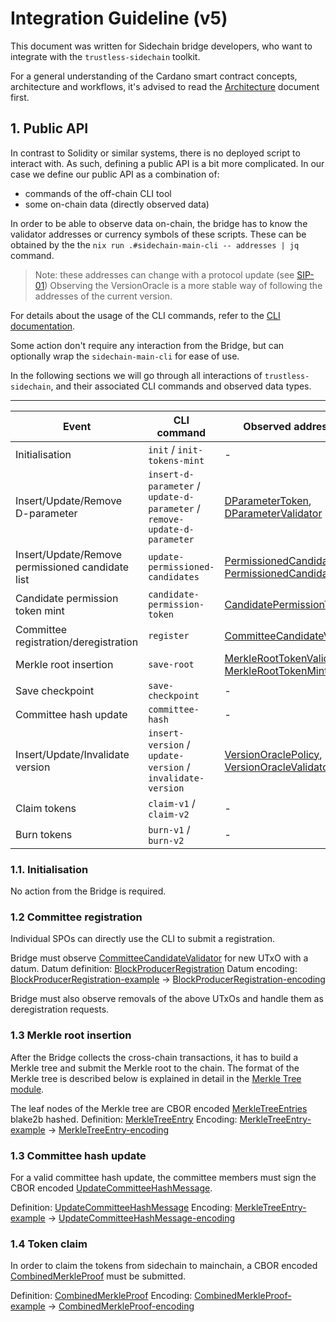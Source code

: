 # Integration Guideline (v5)

This document was written for Sidechain bridge developers, who want to integrate
with the `trustless-sidechain` toolkit.

For a general understanding of the Cardano smart contract concepts, architecture
and workflows, it's advised to read the [Architecture] document
first.

## 1. Public API

In contrast to Solidity or similar systems, there is no deployed script to
interact with. As such, defining a public API is a bit more complicated.
In our case we define our public API as a combination of:
- commands of the off-chain CLI tool
- some on-chain data (directly observed data)

In order to be able to observe data on-chain, the bridge has to know the
validator addresses or currency symbols of these scripts. These can be obtained
by the the `nix run .#sidechain-main-cli -- addresses | jq` command.

> Note: these addresses can change with a protocol update (see [SIP-01])
> Observing the VersionOracle is a more stable way of following the addresses of the current version.

For details about the usage of the CLI commands, refer to the [CLI documentation][CLI-doc].

Some action don't require any interaction from the Bridge, but can optionally wrap the `sidechain-main-cli`
for ease of use.

In the following sections we will go through all interactions of
`trustless-sidechain`, and their associated CLI commands and observed data types.

-------------------------------------------------------------------------------------------------------------------------------------------------------------------------------------------------------------------------------------
| Event                                             | CLI command                                                               | Observed address/token                                            | Observed/Generated data type  |
|---------------------------------------------------|---------------------------------------------------------------------------|-------------------------------------------------------------------|-------------------------------|
| Initialisation                                    | `init` / `init-tokens-mint`                                               | -                                                                 | -                             |
| Insert/Update/Remove D-parameter                  | `insert-d-parameter` / `update-d-parameter` / `remove-update-d-parameter` | [DParameterToken], [DParameterValidator]                          | [DParameterValidatorDatum]    |
| Insert/Update/Remove permissioned candidate list  | `update-permissioned-candidates`                                          | [PermissionedCandidatesPolicy], [PermissionedCandidatesValidator] | [PermissionedCandidateKeys]   |
| Candidate permission token mint                   | `candidate-permission-token`                                              | [CandidatePermissionToken]                                        | -                             |
| Committee registration/deregistration             | `register`                                                                | [CommitteeCandidateValidator]                                     | [BlockProducerRegistration]   |
| Merkle root insertion                             | `save-root`                                                               | [MerkleRootTokenValidator], [MerkleRootTokenMintingPolicy]        | -                             | <!-- TODO: is it observed? -->
| Save checkpoint                                   | `save-checkpoint`                                                         | -                                                                 | -                             | <!-- TODO: is it observed? -->
| Committee hash update                             | `committee-hash`                                                          | -                                                                 | -                             |
| Insert/Update/Invalidate version                  | `insert-version` / `update-version` / `invalidate-version`                | [VersionOraclePolicy], [VersionOracleValidator]                   | [VersionOracle]               |
| Claim tokens                                      | `claim-v1` / `claim-v2`                                                   | -                                                                 | [CombinedMerkleProof]         |
| Burn tokens                                       | `burn-v1` / `burn-v2`                                                     | -                                                                 | -                             |

### 1.1. Initialisation

No action from the Bridge is required.

### 1.2 Committee registration

Individual SPOs can directly use the CLI to submit a registration.

Bridge must observe [CommitteeCandidateValidator] for new UTxO with a datum.
Datum definition: [BlockProducerRegistration]
Datum encoding: [BlockProducerRegistration-example] -> [BlockProducerRegistration-encoding]

Bridge must also observe removals of the above UTxOs and handle them as deregistration requests.

### 1.3 Merkle root insertion

After the Bridge collects the cross-chain transactions, it has to build a Merkle tree
and submit the Merkle root to the chain. The format of the Merkle tree is described below
is explained in detail in the [Merkle Tree module].

The leaf nodes of the Merkle tree are CBOR encoded [MerkleTreeEntries][MerkleTreeEntry] blake2b hashed.
Definition: [MerkleTreeEntry]
Encoding: [MerkleTreeEntry-example] -> [MerkleTreeEntry-encoding]

### 1.3 Committee hash update

For a valid committee hash update, the committee members must sign the CBOR encoded
[UpdateCommitteeHashMessage].

Definition: [UpdateCommitteeHashMessage]
Encoding: [MerkleTreeEntry-example] -> [UpdateCommitteeHashMessage-encoding]

### 1.4 Token claim

In order to claim the tokens from sidechain to mainchain, a CBOR encoded [CombinedMerkleProof] must be
submitted.

Definition: [CombinedMerkleProof]
Encoding: [CombinedMerkleProof-example] -> [CombinedMerkleProof-encoding]

[Architecture]: ./Architecture.md
[CLI-doc]: ../offchain/README.md
[SIP-01]: ./SIPs/01-UpdateStrategy.md

[Merkle Tree module]: https://github.com/input-output-hk/trustless-sidechain/blob/31e551802be62385b212428040184c45e68cd572/onchain/src/TrustlessSidechain/MerkleTree.hs

[CommitteeCandidateValidator]: https://github.com/input-output-hk/trustless-sidechain/blob/31e551802be62385b212428040184c45e68cd572/onchain/src/TrustlessSidechain/CommitteeCandidateValidator.hs#L28
[MerkleRootTokenValidator]: https://github.com/input-output-hk/trustless-sidechain/blob/31e551802be62385b212428040184c45e68cd572/onchain/src/TrustlessSidechain/MerkleRootTokenValidator.hs#L15
[MerkleRootTokenMintingPolicy]: https://github.com/input-output-hk/trustless-sidechain/blob/31e551802be62385b212428040184c45e68cd572/onchain/src/TrustlessSidechain/MerkleRootTokenMintingPolicy.hs#L77
[CandidatePermissionToken]: https://github.com/input-output-hk/trustless-sidechain/blob/31e551802be62385b212428040184c45e68cd572/onchain/src/TrustlessSidechain/CandidatePermissionMintingPolicy.hs#L26
[VersionOraclePolicy]: https://github.com/input-output-hk/trustless-sidechain/blob/31e551802be62385b212428040184c45e68cd572/onchain/src/TrustlessSidechain/Versioning.hs#L242
[VersionOracleValidator]: https://github.com/input-output-hk/trustless-sidechain/blob/a0d1204ac21c88b4436b457f24bd856fa947e74e/onchain/src/TrustlessSidechain/Versioning.hs#L375

[DParameterToken]: https://github.com/input-output-hk/trustless-sidechain/blob/a0d1204ac21c88b4436b457f24bd856fa947e74e/onchain/src/TrustlessSidechain/DParameter.hs#L46
[DParameterValidator]: https://github.com/input-output-hk/trustless-sidechain/blob/a0d1204ac21c88b4436b457f24bd856fa947e74e/onchain/src/TrustlessSidechain/DParameter.hs#L117
[DParameterValidatorDatum]: https://github.com/input-output-hk/trustless-sidechain/blob/a0d1204ac21c88b4436b457f24bd856fa947e74e/onchain/src/TrustlessSidechain/Types.hs#L801

[PermissionedCandidatesPolicy]: https://github.com/input-output-hk/trustless-sidechain/blob/a0d1204ac21c88b4436b457f24bd856fa947e74e/onchain/src/TrustlessSidechain/PermissionedCandidates.hs#L57
[PermissionedCandidatesValidator]: https://github.com/input-output-hk/trustless-sidechain/blob/a0d1204ac21c88b4436b457f24bd856fa947e74e/onchain/src/TrustlessSidechain/PermissionedCandidates.hs#L139
[PermissionedCandidateKeys]: https://github.com/input-output-hk/trustless-sidechain/blob/a0d1204ac21c88b4436b457f24bd856fa947e74e/onchain/src/TrustlessSidechain/Types.hs#L911

[BlockProducerRegistration]: https://github.com/input-output-hk/trustless-sidechain/blob/31e551802be62385b212428040184c45e68cd572/onchain/src/TrustlessSidechain/Types.hs#L269
[BlockProducerRegistration-example]: https://github.com/input-output-hk/trustless-sidechain/blob/31e551802be62385b212428040184c45e68cd572/onchain/src/TrustlessSidechain/Types.hs#L269
[BlockProducerRegistration-encoding]: https://github.com/input-output-hk/trustless-sidechain/blob/szg251/integration-guideline/onchain/test/golden/BlockProducerRegistration1-isdata.golden

[MerkleTreeEntry]: https://github.com/input-output-hk/trustless-sidechain/blob/31e551802be62385b212428040184c45e68cd572/onchain/src/TrustlessSidechain/Types.hs#L387
[MerkleTreeEntry-example]: https://github.com/input-output-hk/trustless-sidechain/blob/31e551802be62385b212428040184c45e68cd572/onchain/test/Test/TrustlessSidechain/Types.hs#L264
[MerkleTreeEntry-encoding]: https://github.com/input-output-hk/trustless-sidechain/blob/szg251/integration-guideline/onchain/test/golden/MerkleTreeEntry-isdata.golden

[UpdateCommitteeHashMessage]: https://github.com/input-output-hk/trustless-sidechain/blob/31e551802be62385b212428040184c45e68cd572/onchain/src/TrustlessSidechain/Types.hs#L732
[UpdateCommitteeHashMessage-example]: https://github.com/input-output-hk/trustless-sidechain/blob/31e551802be62385b212428040184c45e68cd572/onchain/test/Test/TrustlessSidechain/Types.hs#L322
[UpdateCommitteeHashMessage-encoding]: https://github.com/input-output-hk/trustless-sidechain/blob/31e551802be62385b212428040184c45e68cd572/onchain/test/Test/TrustlessSidechain/Types.hs#L322

[CombinedMerkleProof]: https://github.com/input-output-hk/trustless-sidechain/blob/31e551802be62385b212428040184c45e68cd572/onchain/src/TrustlessSidechain/Types.hs#L532
[CombinedMerkleProof-example]: https://github.com/input-output-hk/trustless-sidechain/blob/31e551802be62385b212428040184c45e68cd572/onchain/test/Test/TrustlessSidechain/Types.hs#L287
[CombinedMerkleProof-encoding]: https://github.com/input-output-hk/trustless-sidechain/blob/szg251/integration-guideline/onchain/test/golden/CombinedMerkleProof-isdata.golden

[VersionOracle]: https://github.com/input-output-hk/trustless-sidechain/blob/31e551802be62385b212428040184c45e68cd572/onchain/src/TrustlessSidechain/Versioning.hs#L131
